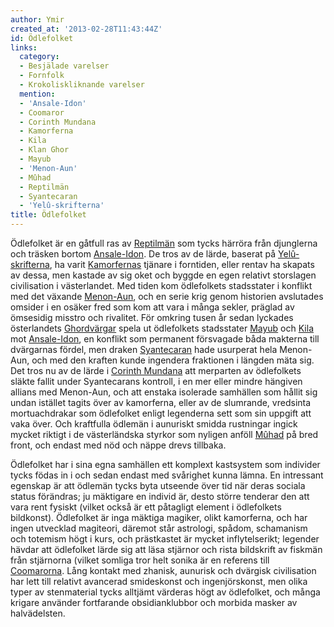 ```yaml
---
author: Ymir
created_at: '2013-02-28T11:43:44Z'
id: Ödlefolket
links:
  category:
  - Besjälade varelser
  - Fornfolk
  - Krokoliskliknande varelser
  mention:
  - 'Ansale-Idon'
  - Coomaror
  - Corinth Mundana
  - Kamorferna
  - Kila
  - Klan Ghor
  - Mayub
  - 'Menon-Aun'
  - Mûhad
  - Reptilmän
  - Syantecaran
  - 'Yelû-skrifterna'
title: Ödlefolket
---
```


Ödlefolket är en gåtfull ras av [Reptilmän] som tycks härröra från djunglerna och träsken bortom
[Ansale-Idon]. De tros av de lärde, baserat på [Yelû-skrifterna], ha varit [Kamorfernas] tjänare i
forntiden, eller rentav ha skapats av dessa, men kastade av sig oket och byggde en egen relativt
storslagen civilisation i västerlandet. Med tiden kom ödlefolkets stadsstater i konflikt med det
växande [Menon-Aun], och en serie krig genom historien avslutades omsider i en osäker fred som kom
att vara i många sekler, präglad av ömsesidig misstro och rivalitet. För omkring tusen år sedan
lyckades österlandets [Ghordvärgar] spela ut ödlefolkets stadsstater [Mayub] och [Kila] mot
[Ansale-Idon], en konflikt som permanent försvagade båda makterna till dvärgarnas fördel, men draken
[Syantecaran] hade usurperat hela Menon-Aun, och med den kraften kunde ingendera fraktionen i
längden mäta sig. Det tros nu av de lärde i [Corinth Mundana] att merparten av ödlefolkets släkte
fallit under Syantecarans kontroll, i en mer eller mindre hängiven allians med Menon-Aun, och att
enstaka isolerade samhällen som hållit sig undan istället tagits över av kamorferna, eller av de
slumrande, vredsinta mortuachdrakar som ödlefolket enligt legenderna sett som sin uppgift att vaka
över. Och kraftfulla ödlemän i aunuriskt smidda rustningar ingick mycket riktigt i de västerländska
styrkor som nyligen anföll [Mûhad] på bred front, och endast med nöd och näppe drevs tillbaka.

Ödlefolket har i sina egna samhällen ett komplext kastsystem som individer tycks födas in i och
sedan endast med svårighet kunna lämna. En intressant egenskap är att ödlemän tycks byta utseende
över tid när deras sociala status förändras; ju mäktigare en individ är, desto större tenderar den
att vara rent fysiskt (vilket också är ett påtagligt element i ödlefolkets bildkonst). Ödlefolket är
inga mäktiga magiker, olikt kamorferna, och har ingen utvecklad magiteori, däremot står astrologi,
spådom, schamanism och totemism högt i kurs, och prästkastet är mycket inflytelserikt; legender
hävdar att ödlefolket lärde sig att läsa stjärnor och rista bildskrift av fiskmän från stjärnorna
(vilket somliga tror helt sonika är en referens till [Coomarorna]. Lång kontakt med zhanisk,
aunurisk och dvärgisk civilisation har lett till relativt avancerad smideskonst och ingenjörskonst,
men olika typer av stenmaterial tycks alltjämt värderas högt av ödlefolket, och många krigare
använder fortfarande obsidianklubbor och morbida masker av halvädelsten.

  [Reptilmän]: Reptilmän
  [Ansale-Idon]: Ansale-Idon
  [Yelû-skrifterna]: Yelû-skrifterna
  [Kamorfernas]: Kamorferna
  [Menon-Aun]: Menon-Aun
  [Ghordvärgar]: Klan_Ghor
  [Mayub]: Mayub
  [Kila]: Kila
  [Syantecaran]: Syantecaran
  [Corinth Mundana]: Corinth_Mundana
  [Mûhad]: Mûhad
  [Coomarorna]: Coomaror